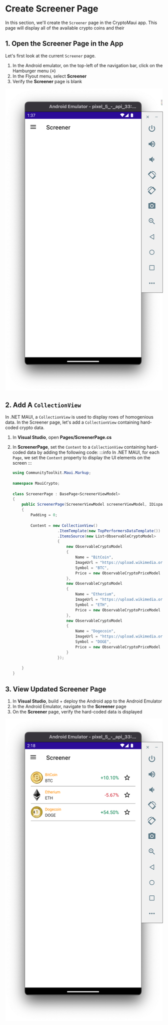 # Create Screener Page

In this section, we'll create the `Screener` page in the CryptoMaui app. This page will display all of the available crypto coins and their 

## 1. Open the Screener Page in the App

Let's first look at the current `Screener` page.

1. In the Android emulator, on the top-left of the navigation bar, click on the Hamburger menu (**≡**)
2. In the Flyout menu, select **Screener**
3. Verify the **Screener** page is blank

![Blank Screener Page](../images/blank_screener_page.png)

## 2. Add A `CollectionView`

In .NET MAUI, a `CollectionView` is used to display rows of homogenious data. In the Screener page, let's add a `CollectionView` containing hard-coded crypto data.

1. In **Visual Studio**, open **Pages/ScreenerPage.cs**
2. In **ScreenerPage**, set the `Content` to a `CollectionView` containing hard-coded data by adding the following code:
    :::info
    In .NET MAUI, for each `Page`, we set the `Content` property to display the UI elements on the screen
    :::

    ```cs
    using CommunityToolkit.Maui.Markup;

    namespace MauiCrypto;

    class ScreenerPage : BasePage<ScreenerViewModel>
    {
        public ScreenerPage(ScreenerViewModel screenerViewModel, IDispatcher dispatcher) : base(screenerViewModel, dispatcher, "Screener", false)
        {
            Padding = 0;

            Content = new CollectionView()
                        .ItemTemplate(new TopPerformersDataTemplate())
                        .ItemsSource(new List<ObservableCryptoModel>
                        {
                            new ObservableCryptoModel
                            {
                                Name = "BitCoin",
                                ImageUrl = "https://upload.wikimedia.org/wikipedia/commons/5/50/Bitcoin.png",
                                Symbol = "BTC",
                                Price = new ObservableCryptoPriceModel { Change24Hour = 0.101 }
                            },
                            new ObservableCryptoModel
                            {
                                Name = "Etherium",
                                ImageUrl = "https://upload.wikimedia.org/wikipedia/commons/thumb/0/05/Ethereum_logo_2014.svg/471px-Ethereum_logo_2014.svg.png",
                                Symbol = "ETH",
                                Price = new ObservableCryptoPriceModel { Change24Hour = -0.0567 }
                            },
                            new ObservableCryptoModel
                            {
                                Name = "Dogecoin",
                                ImageUrl = "https://upload.wikimedia.org/wikipedia/en/d/d0/Dogecoin_Logo.png",
                                Symbol = "DOGE",
                                Price = new ObservableCryptoPriceModel { Change24Hour = 0.545 }
                            }
                        });

        }
    }
    ```

## 3. View Updated Screener Page

1. In **Visual Studio**, build + deploy the Android app to the Android Emulator
2. In the Android Emulator, navigate to the **Screener** page
3. On the **Screener** page, verify the hard-coded data is displayed

![Hard Coded Data on Screener Page](../images/screenerpage_hardcoded_data.png)